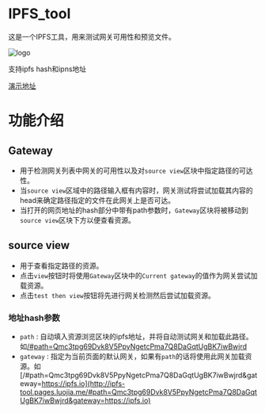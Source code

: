 # IPFS_tool

这是一个IPFS工具，用来测试网关可用性和预览文件。

![logo](https://jiajiajiang.github.io/staticRepo/IPFS_tool/logo.png)

支持ipfs hash和ipns地址

[演示地址](https://jiajiajiang.github.io/IPFS_tool/)

# 功能介绍

## Gateway

* 用于检测网关列表中网关的可用性以及对`source view`区块中指定路径的可达性。
* 当`source view`区域中的路径输入框有内容时，网关测试将尝试加载其内容的head来确定路径指定的文件在此网关上是否可达。
* 当打开的网页地址的hash部分中带有path参数时，`Gateway`区块将被移动到`source view`区块下方以便查看资源。

## source view

* 用于查看指定路径的资源。
* 点击`view`按钮时将使用`Gateway`区块中的`Current gateway`的值作为网关尝试加载资源。
* 点击`test then view`按钮将先进行网关检测然后尝试加载资源。

### 地址hash参数

* `path` : 自动填入资源浏览区块的ipfs地址，并将自动测试网关和加载此路径。如[/#path=Qmc3tpg69Dvk8V5PpyNgetcPma7Q8DaGqtUgBK7iwBwjrd](http://ipfs-tool.pages.luojia.me/#path=Qmc3tpg69Dvk8V5PpyNgetcPma7Q8DaGqtUgBK7iwBwjrd)
* `gateway` : 指定为当前页面的默认网关，如果有`path`的话将使用此网关加载资源。如[/#path=Qmc3tpg69Dvk8V5PpyNgetcPma7Q8DaGqtUgBK7iwBwjrd&gateway=https://ipfs.io](http://ipfs-tool.pages.luojia.me/#path=Qmc3tpg69Dvk8V5PpyNgetcPma7Q8DaGqtUgBK7iwBwjrd&gateway=https://ipfs.io)
